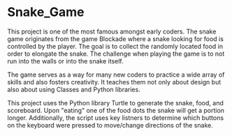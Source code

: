 # Snake_Game
This project is one of the most famous amongst early coders. The snake game originates from the game Blockade where a snake looking for food is controlled by the player. The goal is to collect the randomly located food in order to elongate the snake. The challenge when playing the game is to not run into the walls or into the snake itself. 

The game serves as a way for many new coders to practice a wide array of skills and also fosters  creativity. It teaches them not only about design but also about using Classes and Python libraries. 

This project uses the Python library Turtle to generate the snake, food, and scoreboard. Upon "eating" one of the food dots the snake will get a portion longer. Additionally, the script uses key listners to determine which buttons on the keyboard were pressed to move/change directions of the snake.  
